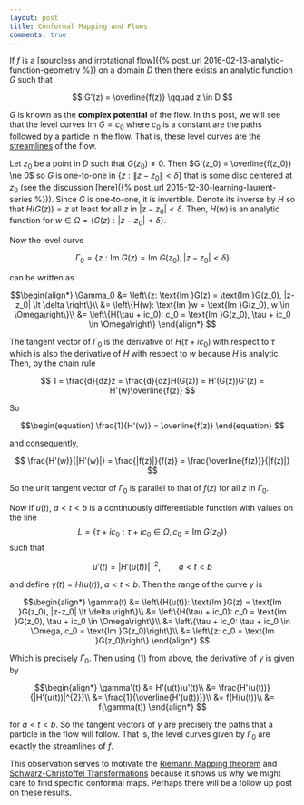 ```yaml
---
layout: post
title: Conformal Mapping and Flows
comments: true
---
```


If $f$ is a [sourcless and irrotational flow]({% post_url 2016-02-13-analytic-function-geometry %}) on a domain $D$ then there exists an analytic function $G$ such that

$$
G'(z) = \overline{f(z)} \qquad z \in D
$$

$G$ is known as the **complex potential** of the flow. In this post, we will see that the level curves $\text{Im }G = c_0$ where $c_0$ is a constant are the paths followed by a particle in the flow. That is, these level curves are the [streamlines](https://en.wikipedia.org/wiki/Streamlines,_streaklines,_and_pathlines) of the flow.

Let $z_0$ be a point in $D$ such that $G(z_0) \ne 0$. Then $G'(z_0) = \overline{f(z_0)} \ne 0$ so $G$ is one-to-one in $\left\{ z : \|z-z_0\| \lt \delta \right\}$ that is some disc centered at $z_0$ (see the discussion [here]({% post_url 2015-12-30-learning-laurent-series %})). Since $G$ is one-to-one, it is invertible. Denote its inverse by $H$ so that $H(G(z)) = z$ at least for all $z$ in $|z-z_0| \lt \delta$. Then, $H(w)$ is an analytic function for $w \in \Omega = \left\{G(z) : |z - z_0 | \lt \delta\right\}$. 

Now the level curve

$$
\Gamma_0 = \left\{z: \text{Im }G(z) = \text{Im }G(z_0), |z-z_0| \lt \delta \right\}
$$

can be written as

$$\begin{align*}
\Gamma_0 &= \left\{z: \text{Im }G(z) = \text{Im }G(z_0), |z-z_0| \lt \delta \right\}\\
&= \left\{H(w): \text{Im }w = \text{Im }G(z_0), w \in \Omega\right\}\\
&=  \left\{H(\tau + ic_0): c_0 = \text{Im }G(z_0), \tau + ic_0 \in \Omega\right\}
\end{align*}
$$

The tangent vector of $\Gamma_0$ is the derivative of $H(\tau + ic_0)$ with respect to $\tau$ which is also the derivative of $H$ with respect to $w$ because $H$ is analytic. Then, by the chain rule

$$
1 = \frac{d}{dz}z = \frac{d}{dz}H(G(z)) = H'(G(z))G'(z) = H'(w)\overline{f(z)}
$$

So

$$\begin{equation}
\frac{1}{H'(w)} = \overline{f(z)} 
\end{equation}
$$

and consequently,

$$
\frac{H'(w)}{|H'(w)|} = \frac{|f(z)|}{f(z)} = \frac{\overline{f(z)}}{|f(z)|} 
$$

So the unit tangent vector of $\Gamma_0$ is parallel to that of $f(z)$ for all $z$ in $\Gamma_0$. 

Now if $u(t)$, $a \lt t \lt b$ is a continuously differentiable function with values on the line $$L = \left\{ \tau + ic_0: \tau + ic_0 \in \Omega, c_0 = \text{Im }G(z_0) \right\}$$ such that

$$
u'(t) = \left|H'(u(t))\right|^{-2}, \qquad a \lt t \lt b
$$

and define $\gamma (t) = H(u(t))$, $a \lt t \lt b$. Then the range of the curve $\gamma$ is 

$$\begin{align*}
\gamma(t) &= \left\{H(u(t)): \text{Im }G(z) = \text{Im }G(z_0), |z-z_0| \lt \delta \right\}\\
&= \left\{H(\tau + ic_0): c_0 = \text{Im }G(z_0), \tau + ic_0 \in \Omega\right\}\\
&= \left\{\tau + ic_0:  \tau + ic_0 \in \Omega, c_0 =  \text{Im }G(z_0)\right\}\\
&=  \left\{z:  c_0 =  \text{Im }G(z_0)\right\}
\end{align*}
$$

Which is precisely $\Gamma_0$. Then using (1) from above, the derivative of $\gamma$ is given by

$$\begin{align*}
\gamma'(t) &= H'(u(t))u'(t)\\
&= \frac{H'(u(t))}{|H'(u(t))|^{2}}\\
&= \frac{1}{\overline{H'(u(t))}}\\
&= f(H(u(t))\\
&= f(\gamma(t))
\end{align*}
$$

for $a \lt t \lt b$. So the tangent vectors of $\gamma$ are precisely the paths that a particle in the flow will follow. That is, the level curves given by $\Gamma_0$ are exactly the streamlines of $f$. 

This observation serves to motivate the [Riemann Mapping theorem](https://en.wikipedia.org/wiki/Riemann_mapping_theorem) and  [Schwarz-Christoffel Transformations](https://en.wikipedia.org/wiki/Schwarz%E2%80%93Christoffel_mapping) because it shows us why we might care to find specific conformal maps. Perhaps there will be a follow up post on these results.
